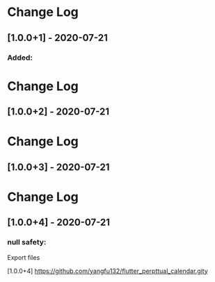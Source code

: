 ﻿# Change Log
## [1.0.0+1] - 2020-07-21
### Added:
# Change Log
## [1.0.0+2] - 2020-07-21
# Change Log
## [1.0.0+3] - 2020-07-21
# Change Log
## [1.0.0+4] - 2020-07-21
### null safety:
Export files

[1.0.0+4] https://github.com/yangfu132/flutter_perpttual_calendar.gity